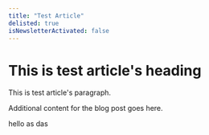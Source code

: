 ```yaml
---
title: "Test Article"
delisted: true
isNewsletterActivated: false
---
```


# This is test article's heading

This is test article's paragraph.

Additional content for the blog post goes here.


hello as das
